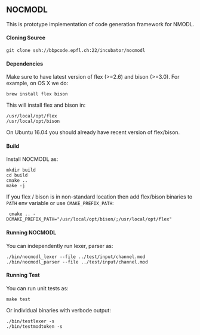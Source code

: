 ## NOCMODL

This is prototype implementation of code generation framework for NMODL.

#### Cloning Source

```
git clone ssh://bbpcode.epfl.ch:22/incubator/nocmodl
```

#### Dependencies

Make sure to have latest version of flex (>=2.6) and bison (>=3.0). For example, on OS X we do:

```
brew install flex bison
```
This will install flex and bison in:

```
/usr/local/opt/flex
/usr/local/opt/bison
```

On Ubuntu 16.04 you should already have recent version of flex/bison.

#### Build
Install NOCMODL as:

```
mkdir build
cd build
cmake ..
make -j
```

If you flex / bison is in non-standard location then add flex/bison binaries to `PATH` env variable or use `CMAKE_PREFIX_PATH`:

```
 cmake .. -DCMAKE_PREFIX_PATH="/usr/local/opt/bison/;/usr/local/opt/flex"
 ```

 #### Running NOCMODL

 You can independently run lexer, parser as:

 ```
./bin/nocmodl_lexer --file ../test/input/channel.mod
./bin/nocmodl_parser --file ../test/input/channel.mod
 ````


 #### Running Test

 You can run unit tests as:

 ```
 make test
 ```

 Or individual binaries with verbode output:

 ```
 ./bin/testlexer -s
 ./bin/testmodtoken -s
 ```

